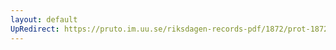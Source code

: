 ```yaml
---
layout: default
UpRedirect: https://pruto.im.uu.se/riksdagen-records-pdf/1872/prot-1872--fk--203/prot-1872--fk--203_008.pdf
---
```

